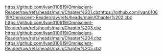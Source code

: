 https://github.com/Ivan010619/Omniscient-Reader/raw/refs/heads/main/Chapter%201.cbzhttps://github.com/Ivan010619/Omniscient-Reader/raw/refs/heads/main/Chapter%202.cbz
https://github.com/Ivan010619/Omniscient-Reader/raw/refs/heads/main/Chapter%203.cbz
https://github.com/Ivan010619/Omniscient-Reader/raw/refs/heads/main/Chapter%204.cbz
https://github.com/Ivan010619/Omniscient-Reader/raw/refs/heads/main/Chapter%205.cbz

